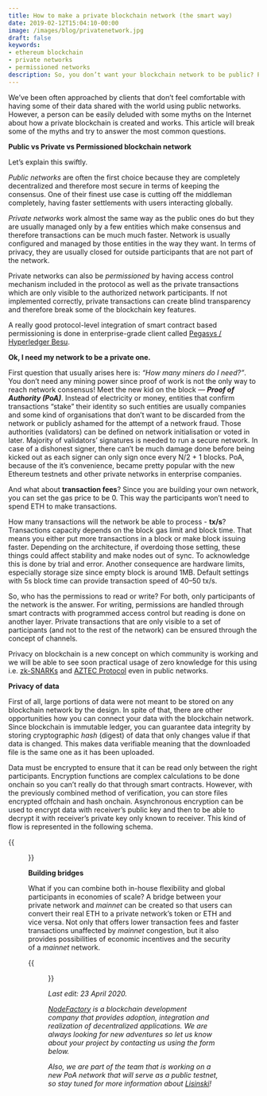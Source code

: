 ```yaml
---
title: How to make a private blockchain network (the smart way)
date: 2019-02-12T15:04:10-00:00
image: /images/blog/privatenetwork.jpg
draft: false
keywords:
- ethereum blockchain
- private networks
- permissioned networks
description: So, you don’t want your blockchain network to be public? Pros and cons of a public and a private blockchain network.
---
```


We’ve been often approached by clients that don’t feel comfortable with having some of their data shared with the world using public networks. However, a person can be easily deluded with some myths on the Internet about how a private blockchain is created and works. This article will break some of the myths and try to answer the most common questions.

**Public vs Private vs Permissioned blockchain network**

Let’s explain this swiftly.

*Public networks* are often the first choice because they are completely decentralized and therefore most secure in terms of keeping the consensus. One of their finest use case is cutting off the middleman completely, having faster settlements with users interacting globally.

*Private networks* work almost the same way as the public ones do but they are usually managed only by a few entities which make consensus and therefore transactions can be much much faster. Network is usually configured and managed by those entities in the way they want. In terms of privacy, they are usually closed for outside participants that are not part of the network. 

Private networks can also be <em>permissioned</em> by having access control mechanism included in the protocol as well as the private transactions which are only visible to the authorized network participants. If not implemented correctly, private transactions can create blind transparency and therefore break some of the blockchain key features.

A really good protocol-level integration of smart contract based permissioning is done in enterprise-grade client called [Pegasys / Hyperledger Besu](https://pegasys.tech/).  

**Ok, I need my network to be a private one.**

First question that usually arises here is: <em>“How many miners do I need?”</em>. You don’t need any mining power since proof of work is not the only way to reach network consensus! Meet the new kid on the block — ***Proof of Authority (PoA)***. Instead of electricity or money, entities that confirm transactions “stake” their identity so such entities are usually companies and some kind of organisations that don’t want to be discarded from the network or publicly ashamed for the attempt of a network fraud. Those authorities (validators) can be defined on network initialisation or voted in later. Majority of validators’ signatures is needed to run a secure network. In case of a dishonest signer, there can’t be much damage done before being kicked out as each signer can only sign once every N/2 + 1 blocks. PoA, because of the it’s convenience, became pretty popular with the new Ethereum testnets and other private networks in enterprise companies.

And what about **transaction fees**? Since you are building your own network, you can set the gas price to be 0. This way the participants won’t need to spend ETH to make transactions.  

How many transactions will the network be able to process - **tx/s**? Transactions capacity depends on the block gas limit and block time. That means you either put more transactions in a block or make block issuing faster. Depending on the architecture, if overdoing those setting, these things could affect stability and make nodes out of sync. To acknowledge this is done by trial and error. Another consequence are hardware limits, especially storage size since empty block is around 1MB. Default settings with 5s block time can provide transaction speed of 40–50 tx/s.

So, who has the permissions to read or write? For both, only participants of the network is the answer. For writing, permissions are handled through smart contracts with programmed access control but reading is done on another layer. Private transactions that are only visible to a set of participants (and not to the rest of the network) can be ensured through the concept of channels. 

Privacy on blockchain is a new concept on which community is working and we will be able to see soon practical usage of zero knowledge for this using i.e. [zk-SNARKs](https://media.consensys.net/introduction-to-zksnarks-with-examples-3283b554fc3b) and [AZTEC Protocol](https://www.aztecprotocol.com/) even in public networks.

**Privacy of data**

First of all, large portions of data were not meant to be stored on any blockchain network by the design. In spite of that, there are other opportunities how you can connect your data with the blockchain network. Since blockchain is immutable ledger, you can guarantee data integrity by storing cryptographic *hash* (digest) of data that only changes value if that data is changed. This makes data verifiable meaning that the downloaded file is the same one as it has been uploaded.

Data must be encrypted to ensure that it can be read only between the right participants. Encryption functions are complex calculations to be done onchain so you can’t really do that through smart contracts. However, with the previously combined method of verification, you can store files encrypted offchain and hash onchain. Asynchronous encryption can be used to encrypt data with receiver’s public key and then to be able to decrypt it with receiver’s private key only known to receiver. This kind of flow is represented in the following schema.

{{<figure src="https://cdn-images-1.medium.com/max/2000/1*U7M4UfYH3IKzTsm2kUX_3w.png" title="Flow for storing verifiable, encrypted and trusted data" >}}

**Building bridges**

What if you can combine both in-house flexibility and global participants in economies of scale? A bridge between your private network and *mainnet* can be created so that users can convert their real ETH to a private network’s token or ETH and vice versa. Not only that offers lower transaction fees and faster transactions unaffected by *mainnet* congestion, but it also provides possibilities of economic incentives and the security of a *mainnet* network.

{{<figure src="https://cdn-images-1.medium.com/max/2000/1*47-F1qGnN_3mgh9hbtRp2w.png" title="Example of a network design with a simple bridge connection" >}}

*Last edit: 23 April 2020.*

<em>[NodeFactory](https://www.nodefactory.io/) is a blockchain development company that provides adoption, integration and realization of decentralized applications. We are always looking for new adventures so let us know about your project by contacting us using the form below.

Also, we are part of the team that is working on a new PoA network that will serve as a public testnet, so stay tuned for more information about [Lisinski](https://lisinski.online/)!</em>
